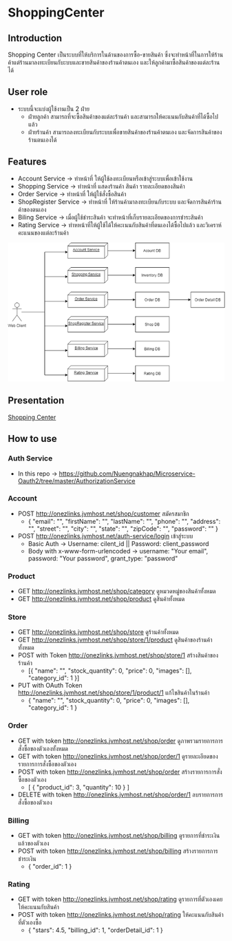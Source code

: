 # ShoppingCenter
## Introduction
Shopping Center เป็นระบบที่ให้บริการในด้านของการซื้อ-ขายสินค้า ซึ่งจะทำหน้าที่ในการให้ร้านค้าแต่ร้านมาลงทะเบียนกับะบบและขายสินค้าของร้านค้าตนเอง และให้ลูกค้ามาซื้อสินค้าของแต่ละร้านได้
## User role
  - ระบบนี้จะแบ่งผู้ใช้งานเป็น 2 ฝ่าย
    - ฝ่ายลูกค้า สามารถที่จะซื้อสินค้าของแต่ละร้านค้า และสามารถให้คะแนนกับสินค้าที่ได้ซื้อไปแล้ว
    - ฝ่ายร้านค้า สามารถลงทะเบียนกับระบบเพื่อขายสินค้าของร้านค้าตนเอง และจัดการสินค้าของร้านตนเองได้
## Features
 - Account Service -> ทำหน้าที่ ให้ผู้ใช้ลงทะเบียนหรือเข้าสู่ระบบเพื่อเข้าใช้งาน
 - Shopping Service -> ทำหน้าที่ แสดงร้านค้า สินค้า รายละเอียดของสินค้า
 - Order Service -> ทำหน้าที่ ให้ผู้ใช้สั่งซื้อสินค้า
 - ShopRegister Service -> ทำหน้าที่ ให้ร้านค้ามาลงทะเบียนกับระบบ และจัดการสินค้าร้านค้าของตนเอง
 - Biling Service -> เมื่อผู้ใช้ชำระสินค้า จะทำหน้าที่เก็บรายละเอียดของการชำระสินค้า
 - Rating Service -> ทำหหน้าที่ให้ผู้ใช้ได้ให้คะเนนกับสินค้าที่ตนเองได้ซื้อไปแล้ว และวิเคราห์คะแนนของแต่ละร้านค้า
<img src="./gitImg/MicroService.png">

## Presentation
  <a href="./Shopping Center.pptx">Shopping Center</a>

## How to use
### Auth Service
  - In this repo -> https://github.com/Nuengnakhap/Microservice-Oauth2/tree/master/AuthorizationService
### Account
  - POST http://onezlinks.jvmhost.net/shop/customer สมัครสมาชิก
    - {
	      "email": "",
	      "firstName": "",
	      "lastName": "",
	      "phone": "",
	      "address": "",
	      "street": "",
	      "city": "",
	      "state": "",
	      "zipCode": "",
	      "password": ""
      }
  - POST http://onezlinks.jvmhost.net/auth-service/login เข้าสู่ระบบ
    - Basic Auth -> Username: cilent_id || Password: client_password
    - Body with x-www-form-urlencoded -> username: "Your email", password: "Your password", grant_type: "password"
### Product
  - GET http://onezlinks.jvmhost.net/shop/category ดูหมวดหมู่ของสินค้าทั้งหมด
  - GET http://onezlinks.jvmhost.net/shop/product ดูสินค้าทั้งหมด
### Store
  - GET http://onezlinks.jvmhost.net/shop/store ดูร้านค้าทั้งหมด
  - GET http://onezlinks.jvmhost.net/shop/store/1/product ดูสินค้าของร้านค้าทั้งหมด
  - POST with Token http://onezlinks.jvmhost.net/shop/store/1 สร้างสินค้าของร้านค้า
    - [{
        "name": "",
        "stock_quantity": 0,
        "price": 0,
        "images": [],
        "category_id": 1
      }]
  - PUT with OAuth Token http://onezlinks.jvmhost.net/shop/store/1/product/1 แก้ไขสินค้าในร้านค้า
    - {
        "name": "",
        "stock_quantity": 0,
        "price": 0,
        "images": [],
        "category_id": 1
      }
### Order
  - GET with token http://onezlinks.jvmhost.net/shop/order ดูภาพรวมรายการการสั่งซื้อของตัวเองทั้งหมด
  - GET with token http://onezlinks.jvmhost.net/shop/order/1 ดูรายละเอียดของรายการการสั่งซื้อของตัวเอง
  - POST with token http://onezlinks.jvmhost.net/shop/order สร้างรายการการสั่งซื้อของตัวเอง
    - [
        {
          "product_id": 3,
          "quantity": 10
        }
      ]
  - DELETE with token http://onezlinks.jvmhost.net/shop/order/1 ลบรายการการสั่งซื้อของตัวเอง
### Billing
  - GET with token http://onezlinks.jvmhost.net/shop/billing ดูรายการที่ชำระเงินแล้วของตัวเอง
  - POST with token http://onezlinks.jvmhost.net/shop/billing สร้างรายการการชำระเงิน
    - {
        "order_id": 1
      }
### Rating
  - GET with token http://onezlinks.jvmhost.net/shop/rating ดูรายการที่ตัวเองเคยให้คะแนนกับสินค้า
  - POST with token http://onezlinks.jvmhost.net/shop/rating ให้คะแนนกับสินค้าที่ตัวเองซื้อ
    - {
        "stars": 4.5,
        "billing_id": 1,
        "orderDetail_id": 1
      }
